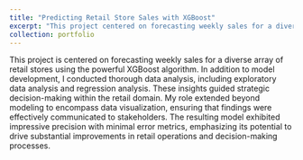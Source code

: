 ```yaml
---
title: "Predicting Retail Store Sales with XGBoost"
excerpt: "This project centered on forecasting weekly sales for a diverse array of retail stores using the powerful XGBoost algorithm <br/><img src='https://cdn-eckfp.nitrocdn.com/DTyisYiFQbgqPRQVgYjLaYLjYJPqjuHf/assets/images/optimized/rev-2c374b1/wp-content/uploads/2023/04/Artificial-Intelligence-in-Retail-1-750x420.jpg' width="200" height="150">"
collection: portfolio
---
```


This project is centered on forecasting weekly sales for a diverse array of retail stores using the powerful XGBoost algorithm. In addition to model development, I conducted thorough data analysis, including exploratory data analysis and regression analysis. These insights guided strategic decision-making within the retail domain. My role extended beyond modeling to encompass data visualization, ensuring that findings were effectively communicated to stakeholders. The resulting model exhibited impressive precision with minimal error metrics, emphasizing its potential to drive substantial improvements in retail operations and decision-making processes.